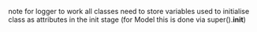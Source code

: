 note for logger to work all classes need to store variables used to initialise class as attributes in the init stage (for Model this is done via super().__init__)